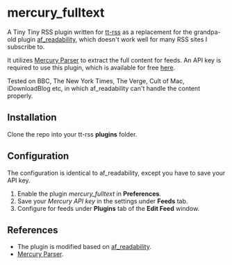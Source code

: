 mercury_fulltext
==============
A Tiny Tiny RSS plugin written for [tt-rss](https://tt-rss.org/fox/tt-rss) as a replacement for the grandpa-old plugin [af_readability](https://tt-rss.org/fox/tt-rss), which doesn't work well for many RSS sites I subscribe to.

It utilizes [Mercury Parser](https://mercury.postlight.com/web-parser/) to extract the full content for feeds. An API key is required to use this plugin, which is available for free [here](https://mercury.postlight.com/web-parser/).

Tested on BBC, The New York Times, The Verge, Cult of Mac, iDownloadBlog etc, in which af_readability can't handle the content properly.

Installation
------------------------

Clone the repo into your tt-rss **plugins** folder.

Configuration
------------------------
The configuration is identical to af_readability, except you have to save your API key.

1. Enable the plugin *mercury_fulltext* in **Preferences**.
2. Save your *Mercury API key* in the settings under **Feeds** tab.
3. Configure for feeds under **Plugins** tab of the **Edit Feed** window.

References
------------------------

* The plugin is modified based on [af_readability](https://tt-rss.org/fox/tt-rss).
* [Mercury Parser](https://mercury.postlight.com/web-parser/).

